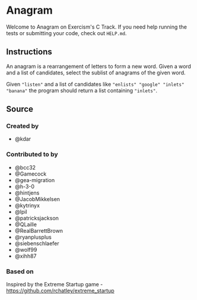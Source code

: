 # Anagram

Welcome to Anagram on Exercism's C Track.
If you need help running the tests or submitting your code, check out `HELP.md`.

## Instructions

An anagram is a rearrangement of letters to form a new word.
Given a word and a list of candidates, select the sublist of anagrams of the given word.

Given `"listen"` and a list of candidates like `"enlists" "google"
"inlets" "banana"` the program should return a list containing
`"inlets"`.

## Source

### Created by

- @kdar

### Contributed to by

- @bcc32
- @Gamecock
- @gea-migration
- @h-3-0
- @hintjens
- @JacobMikkelsen
- @kytrinyx
- @lpil
- @patricksjackson
- @QLaille
- @RealBarrettBrown
- @ryanplusplus
- @siebenschlaefer
- @wolf99
- @xihh87

### Based on

Inspired by the Extreme Startup game - https://github.com/rchatley/extreme_startup